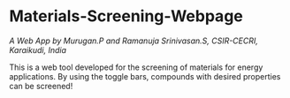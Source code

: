 # Materials-Screening-Webpage

_A Web App by Murugan.P and Ramanuja Srinivasan.S, CSIR-CECRI, Karaikudi, India_

This is a web tool developed for the screening of materials for energy applications. By using the toggle bars, compounds with desired properties can be screened!
